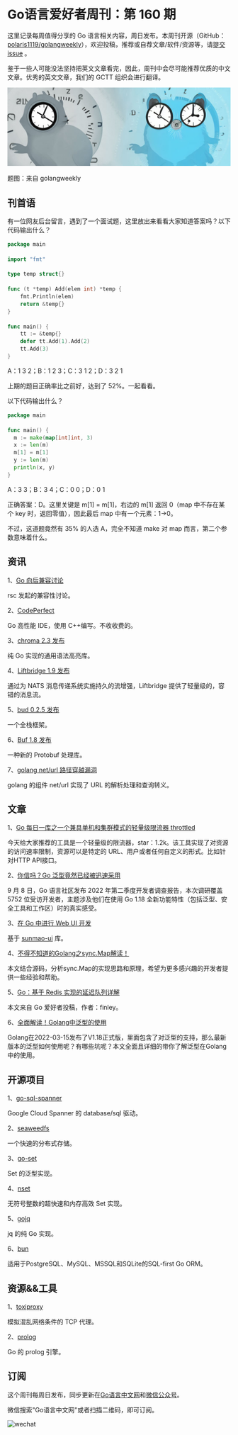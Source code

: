 # Go语言爱好者周刊：第 160 期

这里记录每周值得分享的 Go 语言相关内容，周日发布。本周刊开源（GitHub：[polaris1119/golangweekly](https://github.com/polaris1119/golangweekly)），欢迎投稿，推荐或自荐文章/软件/资源等，请[提交 issue](https://github.com/polaris1119/golangweekly/issues) 。

鉴于一些人可能没法坚持把英文文章看完，因此，周刊中会尽可能推荐优质的中文文章。优秀的英文文章，我们的 GCTT 组织会进行翻译。

![](imgs/issue160/cover.jpeg)

题图：来自 golangweekly

## 刊首语

有一位网友后台留言，遇到了一个面试题，这里放出来看看大家知道答案吗？以下代码输出什么？

```go
package main

import "fmt"

type temp struct{}

func (t *temp) Add(elem int) *temp {
	fmt.Println(elem)
	return &temp{}
}

func main() {
	tt := &temp{}
	defer tt.Add(1).Add(2)
	tt.Add(3)
}
```

A：1 3 2；B：1 2 3；C：3 1 2；D：3 2 1

上期的题目正确率比之前好，达到了 52%。一起看看。

以下代码输出什么？

```go
package main

func main() {
  m := make(map[int]int, 3)
  x := len(m)
  m[1] = m[1]
  y := len(m)
  println(x, y)
}
```

A：3 3；B：3 4；C：0 0；D：0 1

正确答案：D。这里关键是 m[1] = m[1]，右边的 m[1] 返回 0（map 中不存在某个 key 时，返回零值），因此最后 map 中有一个元素：1->0。

不过，这道题竟然有 35% 的人选 A，完全不知道 make 对 map 而言，第二个参数意味着什么。

## 资讯

1、[Go 向后兼容讨论](https://github.com/golang/go/discussions/55090)

rsc 发起的兼容性讨论。

2、[CodePerfect](https://codeperfect95.com/)

Go 高性能 IDE，使用 C++编写。不收收费的。

3、[chroma 2.3 发布](https://github.com/alecthomas/chroma)

纯 Go 实现的通用语法高亮库。

4、[Liftbridge 1.9 发布](https://github.com/liftbridge-io/liftbridge)

通过为 NATS 消息传递系统实施持久的流增强，Liftbridge 提供了轻量级的，容错的消息流。

5、[bud 0.2.5 发布](https://github.com/livebud/bud)

一个全栈框架。

6、[Buf 1.8 发布](https://github.com/bufbuild/buf)

一种新的 Protobuf 处理库。

7、[golang net/url 路径穿越漏洞](https://mp.weixin.qq.com/s/LZVYsjY5Wbg5m4JhOjtfoQ)

golang 的组件 net/url 实现了 URL 的解析处理和查询转义。

## 文章

1、[Go 每日一库之一个兼具单机和集群模式的轻量级限流器 throttled](https://mp.weixin.qq.com/s/BDL-rrBk_P3irluHda4brQ)

今天给大家推荐的工具是一个轻量级的限流器，star：1.2k。该工具实现了对资源的访问速率限制，资源可以是特定的 URL、用户或者任何自定义的形式。比如针对HTTP API接口。

2、[你信吗？Go 泛型竟然已经被迅速采用](https://mp.weixin.qq.com/s/FdCl0BZT_v_pjBZKcTUnoQ)

9 月 8 日，Go 语言社区发布 2022 年第二季度开发者调查报告，本次调研覆盖 5752 位受访开发者，主题涉及他们在使用 Go 1.18 全新功能特性（包括泛型、安全工具和工作区）时的真实感受。

3、[在 Go 中进行 Web UI 开发](http://www.myriptide.com/painless-web-ui-in-go/)

基于 [sunmao-ui](https://github.com/smartxworks/sunmao-ui/) 库。

4、[不得不知道的Golang之sync.Map解读！](https://mp.weixin.qq.com/s/NkSyv7iDSZsLhMUgAi-r4w)

本文结合源码，分析sync.Map的实现思路和原理，希望为更多感兴趣的开发者提供一些经验和帮助。

5、[Go：基于 Redis 实现的延迟队列详解](https://mp.weixin.qq.com/s/qFSzt32BjFW_Gl5OpI3lXA)

本文来自 Go 爱好者投稿，作者：finley。

6、[全面解读！Golang中泛型的使用](https://mp.weixin.qq.com/s/QBZ1dp0XIqMo24vVFYf1fA)

Golang在2022-03-15发布了V1.18正式版，里面包含了对泛型的支持，那么最新版本的泛型如何使用呢？有哪些坑呢？本文全面且详细的带你了解泛型在Golang中的使用。

## 开源项目

1、[go-sql-spanner](https://github.com/googleapis/go-sql-spanner)

Google Cloud Spanner 的 database/sql 驱动。

2、[seaweedfs](https://github.com/seaweedfs/seaweedfs)

一个快速的分布式存储。

3、[go-set](https://github.com/micnncim/go-set)

Set 的泛型实现。

4、[nset](https://github.com/bloeys/nset)

无符号整数的超快速和内存高效 Set 实现。

5、[gojq](https://github.com/itchyny/gojq)

jq 的纯 Go 实现。

6、[bun](https://github.com/uptrace/bun)

适用于PostgreSQL、MySQL、MSSQL和SQLite的SQL-first Go ORM。

## 资源&&工具

1、[toxiproxy](https://github.com/Shopify/toxiproxy)

模拟混乱网络条件的 TCP 代理。

2、[prolog](https://github.com/ichiban/prolog)

Go 的 prolog 引擎。

## 订阅

这个周刊每周日发布，同步更新在[Go语言中文网](https://studygolang.com/go/weekly)和[微信公众号](https://weixin.sogou.com/weixin?query=Go%E8%AF%AD%E8%A8%80%E4%B8%AD%E6%96%87%E7%BD%91)。

微信搜索"Go语言中文网"或者扫描二维码，即可订阅。

![wechat](imgs/wechat.png)
